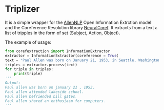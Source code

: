 # Triplizer

It is a  simple wrapper for the [AllenNLP](https://github.com/allenai/allennlp) Open Information Extrction model and the Coreference Resolution library [NeuralCoref](https://github.com/huggingface/neuralcoref). It extracts from a text a list of tripples in the form of set (Subject, Action, Object).

The example of usage:
```python
from corefextraction import InformationExtractor
extractor = InformationExtractor(coreference = True)
text = "Paul Allen was born on January 21, 1953, in Seattle, Washington, to Kenneth Sam Allen and Edna Faye Allen. Allen attended Lakeside School, a private school in Seattle, where he befriended Bill Gates, two years younger, with whom he shared an enthusiasm for computers."
triples = extractor.process(text)
for triple in triples:
	print(triple)
'''
Output:
Paul allen was born on january 21 , 1953. 
Paul allen attended lakeside school. 
Paul allen befriended bill gates. 
Paul allen shared an enthusiasm for computers.
'''
```
